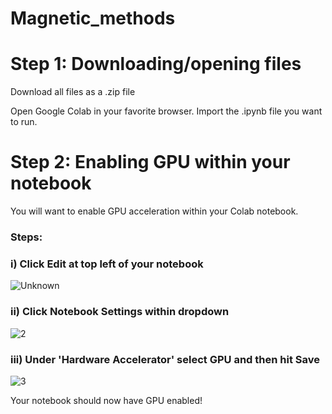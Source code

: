 # Magnetic_methods

# Step 1: Downloading/opening files

Download all files as a .zip file 

Open Google Colab in your favorite browser. Import the .ipynb file you want to run.

# Step 2: Enabling GPU within your notebook
You will want to enable GPU acceleration within your Colab notebook.

### Steps:

### i) Click **Edit** at top left of your notebook

![Unknown](https://user-images.githubusercontent.com/48021226/141442417-3273316e-0320-4dea-b6f1-1dfdaba115d7.png)

### ii) Click **Notebook Settings** within dropdown

![2](https://user-images.githubusercontent.com/48021226/141442642-db42495b-6cd1-4a7a-96dc-8132ddd515f9.png)

### iii) Under 'Hardware Accelerator' select **GPU** and then hit **Save**

![3](https://user-images.githubusercontent.com/48021226/141442662-3239bdba-0128-4149-ba76-337fef2637c8.png)

Your notebook should now have GPU enabled!
